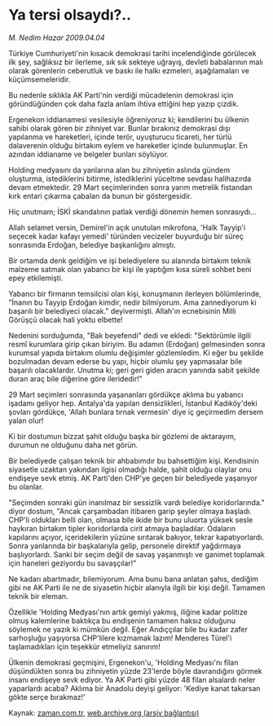 # Ya tersi olsaydı?..

*M. Nedim Hazar 2009.04.04*

<tr><td class="metin" colspan="2" style="padding-top: 20px; padding-left: 5px; padding-right: 10px;">Türkiye Cumhuriyeti'nin kısacık demokrasi tarihi incelendiğinde görülecek ilk şey, sağlıksız bir ilerleme, sık sık sekteye uğrayış, devleti babalarının malı olarak görenlerin ceberutluk ve baskı ile halkı ezmeleri, aşağılamaları ve küçümsemeleridir.</td></tr><tr><td class="metin" colspan="2" style="padding-top: 20px; padding-left: 5px; padding-right: 10px;"><p> Bu nedenle sıklıkla AK Parti'nin verdiği mücadelenin demokrasi için göründüğünden çok daha fazla anlam ihtiva ettiğini hep yazıp çizdik. 
<p>Ergenekon iddianamesi vesilesiyle öğreniyoruz ki; kendilerini bu ülkenin sahibi olarak gören bir zihniyet var. Bunlar bırakınız demokrasi dışı yapılanma ve hareketleri, içinde terör, uyuşturucu ticareti, her türlü dalaverenin olduğu birtakım eylem ve hareketler içinde bulunmuşlar. En azından iddianame ve belgeler bunları söylüyor. 
<p>Holding medyasını da yanlarına alan bu zihniyetin aslında gündem oluşturma, istediklerini bitirme, istediklerini yüceltme sevdası halihazırda devam etmektedir. 29 Mart seçimlerinden sonra yarım metrelik fistandan kırk entari çıkarma çabaları da bunun bir göstergesidir. 
<p>Hiç unutmam; İSKİ skandalının patlak verdiği dönemin hemen sonrasıydı...
<p>Allah selamet versin, Demirel'in açık unutulan mikrofona, 'Halk Tayyip'i seçecek kadar kafayı yemedi' türünden vecizeler buyurduğu bir süreç sonrasında Erdoğan, belediye başkanlığını almıştı. 
<p>Bir ortamda denk geldiğim ve işi belediyelere su alanında birtakım teknik malzeme satmak olan yabancı bir kişi ile yaptığım kısa süreli sohbet beni epey etkilemişti. 
<p>Yabancı bir firmanın temsilcisi olan kişi, konuşmanın ilerleyen bölümlerinde, "İnanın bu Tayyip Erdoğan kimdir, nedir bilmiyorum. Ama zannediyorum ki başarılı bir belediyeci olacak." deyivermişti. Allah'ın ecnebisinin Milli Görüşçü olacak hali yoktu elbette!
<p>Nedenini sorduğumda, "Bak beyefendi" dedi ve ekledi: "Sektörümle ilgili resmî kurumlara girip çıkan biriyim. Bu adamın (Erdoğan) gelmesinden sonra kurumsal yapıda birtakım olumlu değişimler gözlemledim. Ki eğer bu şekilde bozulmadan devam ederse bu yapı, hiçbir olumlu şey yapmasalar bile başarılı olacaklardır. Unutma ki; geri geri giden aracın yanında sabit şekilde duran araç bile diğerine göre ileridedir!" 
<p>29 Mart seçimleri sonrasında yaşananları gördükçe aklıma bu yabancı işadamı geliyor hep. Antalya'da yapılan densizlikleri, İstanbul Kadıköy'deki şovları gördükçe, 'Allah bunlara tırnak vermesin' diye iç geçirmedim dersem yalan olur!
<p>Ki bir dostumun bizzat şahit olduğu başka bir gözlemi de aktarayım, durumun ne olduğunu daha net görün. 
<p>Bir belediyede çalışan teknik bir ahbabımdır bu bahsettiğim kişi. Kendisinin siyasetle uzaktan yakından ilgisi olmadığı halde, şahit olduğu olaylar onu endişeye sevk etmiş. AK Parti'den CHP'ye geçen bir belediyede yaşanıyor bu olanlar. 
<p>"Seçimden sonraki gün inanılmaz bir sessizlik vardı belediye koridorlarında." diyor dostum, "Ancak çarşambadan itibaren garip şeyler olmaya başladı. CHP'li oldukları belli olan, olmasa bile ikide bir bunu uluorta yüksek sesle haykıran birtakım tipler koridorlarda cirit atmaya başladılar. Odaların kapılarını açıyor, içeridekilerin yüzüne sırıtarak bakıyor, tekrar kapatıyorlardı. Sonra yanlarında bir başkalarıyla gelip, personele direktif yağdırmaya başlıyorlardı. Sanki bir seçim değil de savaş yaşanmıştı ve ganimet toplamak için haneleri geziyordu bu savaşçılar!"
<p>Ne kadarı abartmadır, bilemiyorum. Ama bunu bana anlatan şahıs, dediğim gibi ne AK Parti ile ne de siyasetin hiçbir alanıyla ilgili bir kişi değil. Tamamen teknik bir eleman. 
<p>Özellikle 'Holding Medyası'nın artık gemiyi yakmış, iliğine kadar politize olmuş kalemlerine baktıkça bu endişenin tamamen haksız olduğunu söylemek ne yazık ki mümkün değil. Eğer Andıççılar bile bu kadar zafer sarhoşluğu yaşıyorsa CHP'lilere kızmamak lazım! Menderes Türel'i taşlamadıkları için teşekkür etmeliyiz sanırım! 
<p>Ülkenin demokrasi geçmişini, Ergenekon'u, 'Holding Medyası'nı filan düşündükten sonra bu zihniyetin yüzde 23'lerde böyle davrandığını görmek insanı endişeye sevk ediyor. Ya AK Parti gibi yüzde 48 filan alsalardı neler yaparlardı acaba? Aklıma bir Anadolu deyişi geliyor: 'Kediye kanat takarsan gökte serçe bırakmaz!'<br/></p></p></p></p></p></p></p></p></p></p></p></p></p></p></p></td></tr>

Kaynak: [zaman.com.tr](http://zaman.com.tr/yazar.do?yazino=833574), [web.archive.org (arşiv bağlantısı)](http://web.archive.org/web/20090411212321/http://www.zaman.com.tr:80/yazar.do?yazino=833574)
